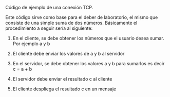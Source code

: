 Código de ejemplo de una conexión TCP.

Este código sirve como base para el deber de laboratorio, el mismo que consiste de una simple suma de dos números. Básicamente el procedimiento a seguir sería al siguiente:

1) En el cliente, se debe obtener los números que el usuario desea sumar. Por ejemplo a y b

2) El cliente debe enviar los valores de a y b al servidor

3) En el servidor, se debe obtener los valores a y b para sumarlos es decir c = a + b

4) El servidor debe enviar el resultado c al cliente

5) El cliente despliega el resultado c en un mensaje
